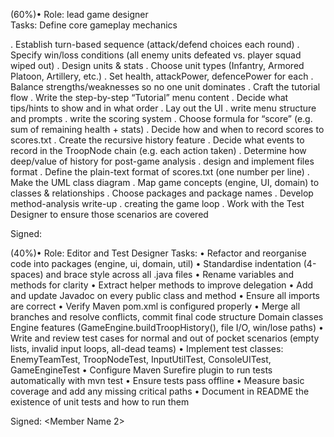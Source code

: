 <Tom Kilburn> (60%)•
 Role: lead game designer  
 Tasks: Define core gameplay mechanics

. Establish turn-based sequence (attack/defend choices each round)
. Specify win/loss conditions (all enemy units defeated vs. player squad wiped out)
. Design units & stats
. Choose unit types (Infantry, Armored Platoon, Artillery, etc.)
. Set health, attackPower, defencePower for each
. Balance strengths/weaknesses so no one unit dominates
. Craft the tutorial flow
. Write the step-by-step “Tutorial” menu content
. Decide what tips/hints to show and in what order
. Lay out the UI
. write menu structure and prompts
. write the scoring system
. Choose formula for “score” (e.g. sum of remaining health + stats)
. Decide how and when to record scores to scores.txt
. Create the recursive history feature
. Decide what events to record in the TroopNode chain (e.g. each action taken)
. Determine how deep/value of history for post-game analysis
. design and implement files format
. Define the plain-text format of scores.txt (one number per line)
. Make the UML class diagram
. Map game concepts (engine, UI, domain) to classes & relationships
. Choose packages and package names
. Develop method-analysis write-up
. creating the game loop 
. Work with the Test Designer to ensure those scenarios are covered

 Signed: <Tom Kilburn>

<Asmi Jambhale> (40%)• Role: Editor and Test Designer 
Tasks: 
• Refactor and reorganise code into packages (engine, ui, domain, util)
• Standardise indentation (4-spaces) and brace style across all .java files
• Rename variables and methods for clarity 
• Extract helper methods to improve delegation 
• Add and update Javadoc on every public class and method
• Ensure all imports are correct 
• Verify Maven pom.xml is configured properly 
• Merge all branches and resolve conflicts, commit final code structure
Domain classes 
Engine features (GameEngine.buildTroopHistory(), file I/O, win/lose paths)
• Write and review test cases for normal and out of pocket scenarios (empty lists, invalid input loops, all-dead teams)
• Implement test classes: EnemyTeamTest, TroopNodeTest, InputUtilTest, ConsoleUITest, GameEngineTest
• Configure Maven Surefire plugin to run tests automatically with mvn test
• Ensure tests pass offline
• Measure basic coverage and add any missing critical paths
• Document in README the existence of unit tests and how to run them


Signed: <Member Name 2>
